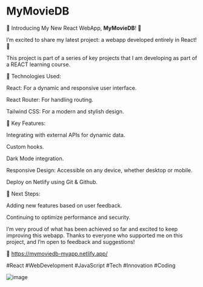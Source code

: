 # MyMovieDB
🚀 Introducing My New React WebApp, <b>MyMovieDB</b>! 🚀

I’m excited to share my latest project: a webapp developed entirely in React! 🎉

This project is part of a series of key projects that I am developing as part of a REACT learning course.

🔹 Technologies Used:

<p>React: For a dynamic and responsive user interface.</p>
<p>React Router: For handling routing.</p>
<p>Tailwind CSS: For a modern and stylish design.</p>

🔹 Key Features:

<p>Integrating with external APIs for dynamic data.</p>
<p>Custom hooks.</p>
<p>Dark Mode integration.</p>
<p>Responsive Design: Accessible on any device, whether desktop or mobile.</p>
<p>Deploy on Netlify using Git & Github.</p>

🔹 Next Steps:

<p>Adding new features based on user feedback.</p>
<p>Continuing to optimize performance and security.</p>

I’m very proud of what has been achieved so far and excited to keep improving this webapp. 
Thanks to everyone who supported me on this project, and I’m open to feedback and suggestions!

🔗 <a href="https://mymoviedb-myapp.netlify.app/">https://mymoviedb-myapp.netlify.app/</a>

#React #WebDevelopment #JavaScript #Tech #Innovation #Coding

![image](https://github.com/user-attachments/assets/e7255f74-280a-475f-b78e-abc5e8b961f9)
